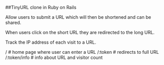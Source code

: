 ##TinyURL clone in Ruby on Rails

Allow users to submit a URL which will then be shortened and can be shared.

When users click on the short URL they are redirected to the long URL.

Track the IP address of each visit to a URL.

/             # home page where user can enter a URL
/:token       # redirects to full URL
/:token/info  # info about URL and visitor count
